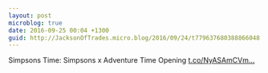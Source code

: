 ```yaml
---
layout: post
microblog: true
date: 2016-09-25 00:04 +1300
guid: http://JacksonOfTrades.micro.blog/2016/09/24/t779637680388866048.html
---
```

Simpsons Time: Simpsons x Adventure Time Opening [t.co/NyASAmCVm...](https://t.co/NyASAmCVm0)
